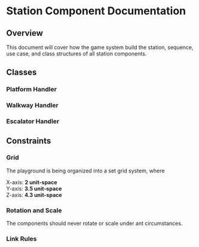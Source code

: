 ﻿# Station Component Documentation

## Overview
This document will cover how the game system build the station, sequence, use case, and class structures of all station components.

## Classes

### Platform Handler

### Walkway Handler

### Escalator Handler

## Constraints

### Grid
The playground is being organized into a set grid system, where<p>
X-axis: **2 unit-space**<br>
Y-axis: **3.5 unit-space**<br>
Z-axis: **4.3 unit-space**

### Rotation and Scale
The components should never rotate or scale under ant circumstances.

### Link Rules